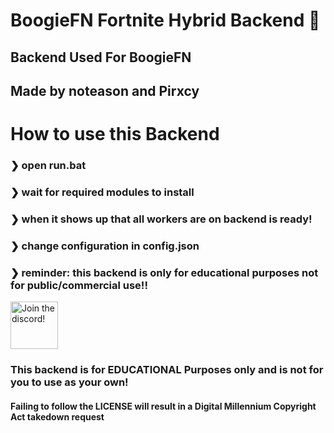# BoogieFN Fortnite Hybrid Backend 🥳
## Backend Used For BoogieFN
## Made by noteason and Pirxcy


# How to use this Backend
### ❯ open run.bat
### ❯ wait for required modules to install
### ❯ when it shows up that all workers are on backend is ready!
### ❯ change configuration in config.json
### ❯ reminder: this backend is only for educational purposes not for public/commercial use!!

<a target="_blank" href="discord.gg/HfNfDQnPb6" title="Join our Discord!">
<img draggable="false" src="https://discordapp.com/api/guilds/931381302714855425/widget.png?style=banner2" height="76px" draggable="false" alt="Join the discord!">
</a>

### This backend is for **EDUCATIONAL** Purposes only and is not for you to use as your own!

#### Failing to follow the LICENSE will result in a Digital Millennium Copyright Act takedown request
